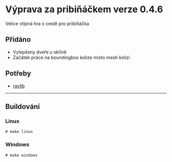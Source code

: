 # Výprava za pribiňáčkem verze 0.4.6
Velice vtipná hra o cestě pro pribiňáčka

## Přídáno
- Vylepšeny dveře u skříně
- Začátek práce na boundingbox kolize místo mesh kolizí

## Potřeby
- [raylib](https://github.com/raysan5/raylib)

-------------
## Buildování
### Linux
`# make linux`

### Windows
`# make windows`
